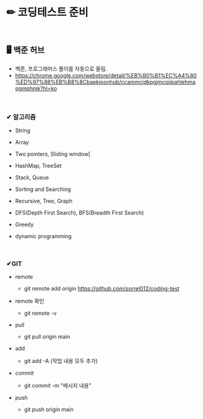 # ✏ 코딩테스트 준비

<br/>

## 🖥 백준 허브 
- 백준, 프로그래머스 풀이를 자동으로 올림.
- https://chrome.google.com/webstore/detail/%EB%B0%B1%EC%A4%80%ED%97%88%EB%B8%8Cbaekjoonhub/ccammcjdkpgjmcpijpahlehmapgmphmk?hl=ko

<br/>

### ✔ 알고리즘
- String

- Array

- Two pointers, Sliding window[

- HashMap, TreeSet 

- Stack, Queue

- Sorting and Searching

- Recursive, Tree, Graph

- DFS(Depth First Search), BFS(Breadth First Search)

- Greedy

- dynamic programming

<br/>

### ✔GIT
- remote
  - git remote add origin https://github.com/sorrel012/coding-test

- remote 확인
  - git remote -v
  
- pull  
  - git pull origin main  
  
- add
  - git add -A (작업 내용 모두 추가)
  
- commit
  - git commit -m "메시지 내용"
  
- push
  - git push origin main 
